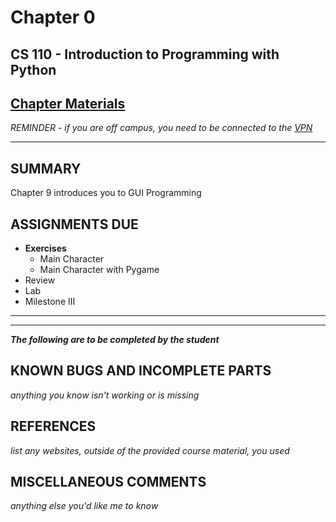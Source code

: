 # Chapter 0

## CS 110 - Introduction to Programming with Python

## [Chapter Materials](http://sm-web.cs.binghamton.edu/cs110-a0-summer-22/chapter-9)

*REMINDER - if you are off campus, you need to be connected to the [VPN](https://binghamton.service-now.com/sp?id=kb_article_view&sys_kb_id=c9cb558cdb6f8410de8df4641f9619a8)*

***

## SUMMARY

Chapter 9 introduces you to GUI Programming

## ASSIGNMENTS DUE

* **Exercises**
    * Main Character
    * Main Character with Pygame
* Review
* Lab
* Milestone III

***
***

***The following are to be completed by the student***

## KNOWN BUGS AND INCOMPLETE PARTS

*anything you know isn't working or is missing*


## REFERENCES

*list any websites, outside of the provided course material, you used*

## MISCELLANEOUS COMMENTS

*anything else you'd like me to know*
